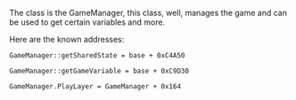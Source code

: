 The class is the GameManager, this class, well, manages the game and can be used to get certain variables and more.

Here are the known addresses:

```
GameManager::getSharedState = base + 0xC4A50

GameManager::getGameVariable = base + 0xC9D30

GameManager.PlayLayer = GameManager + 0x164
```